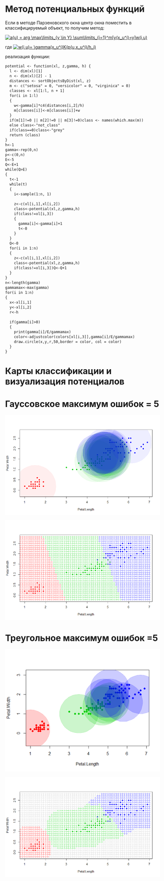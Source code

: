 # Метод потенциальных функций
Если в методе Парзеновского окна центр окна поместить в классифицируемый объект, то получим метод:

<a href="https://www.codecogs.com/eqnedit.php?latex=a(u)&space;=&space;arg&space;\max\limits_{y&space;\in&space;Y}&space;\sum\limits_{i=1}^m[y(x_u^i)=y]w(i,u)" target="_blank"><img src="https://latex.codecogs.com/png.latex?a(u)&space;=&space;arg&space;\max\limits_{y&space;\in&space;Y}&space;\sum\limits_{i=1}^m[y(x_u^i)=y]w(i,u)" title="a(u) = arg \max\limits_{y \in Y} \sum\limits_{i=1}^m[y(x_u^i)=y]w(i,u)" /></a>

где <a href="https://www.codecogs.com/eqnedit.php?latex=w(i,u)=&space;\gamma(x_u^i)K(p(u,x_u^i)/h_i)" target="_blank"><img src="https://latex.codecogs.com/png.latex?w(i,u)=&space;\gamma(x_u^i)K(p(u,x_u^i)/h_i)" title="w(i,u)= \gamma(x_u^i)K(p(u,x_u^i)/h_i)" /></a>

реализация функции:

```
potential <- function(xl, z,gamma, h) {
  l <- dim(xl)[1]
  n <- dim(xl)[2] - 1
  distances <- sortObjectsByDist(xl, z)
  m <- c("setosa" = 0, "versicolor" = 0, "virginica" = 0)
  classes <- xl[1:l, n + 1]
  for(i in 1:l)
  {
    w<-gamma[i]*c4(distances[i,2]/h)
    m[classes[i]]<-m[classes[i]]+w
  }
  if(m[1]!=0 || m[2]!=0 || m[3]!=0)class <- names(which.max(m))
  else class<-"not_class"
  if(class==0)class<-"grey"
  return (class)
}
h<-1
gamma<-rep(0,n)
p<-c(0,n)
E<-5
Q<-E+1
while(Q>E)
{
  t<-1
  while(t)
  {
    i<-sample(1:n, 1)

    z<-c(xl[i,1],xl[i,2])
    class<-potential(xl,z,gamma,h)
    if(class!=xl[i,3])
    {
      gamma[i]<-gamma[i]+1
      t<-0
    }
  }
  Q<-0
  for(i in 1:n)
  {
    z<-c(xl[i,1],xl[i,2])
    class<-potential(xl,z,gamma,h)
    if(class!=xl[i,3])Q<-Q+1
  }
}
n<-length(gamma)
gammamax<-max(gamma)
for(i in 1:n)
{
  x<-xl[i,1]
  y<-xl[i,2]
  r<-h
  
  if(gamma[i]>0)
  {
    print(gamma[i]/E/gammamax)
    color<-adjustcolor(colors[xl[i,3]],gamma[i]/E/gammamax)
    draw.circle(x,y,r,50,border = color, col = color)
  }
}
```

# Карты классификации и визуализация потенциалов


# Гауссовское максимум ошибок = 5 
![Image alt](https://github.com/KOCTYN/ML0/blob/master/lab3/gaus.png)

![Image alt](https://github.com/KOCTYN/ML0/blob/master/lab3/gaus_map.png)


# Треугольное максимум ошибок =5
![Image alt](https://github.com/KOCTYN/ML0/blob/master/lab3/triygolnik.png)


![Image alt](https://github.com/KOCTYN/ML0/blob/master/lab3/triygolnik_map.png)
